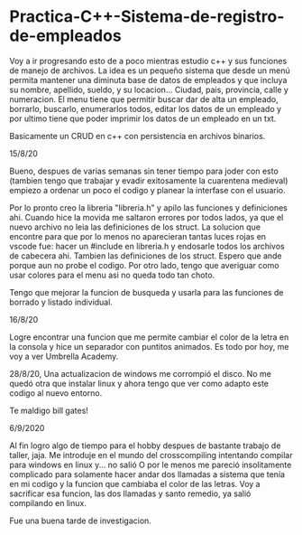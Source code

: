 ﻿# Practica-C++-Sistema-de-registro-de-empleados
 
Voy a ir progresando esto de a poco mientras estudio c++ y sus funciones de manejo de archivos. La idea es un pequeño sistema que desde un menú permita mantener una diminuta base de datos de empleados y que incluya su nombre, apellido, sueldo, y su locacion... Ciudad, pais, provincia, calle y numeracion. El menu tiene que permitir buscar dar de alta un empleado, borrarlo, buscarlo, enumerarlos todos, editar los datos de un empleado y por ultimo tiene que poder imprimir los datos de un empleado en un txt.

Basicamente un CRUD en c++ con persistencia en archivos binarios.


15/8/20

Bueno, despues de varias semanas sin tener tiempo para joder con esto (tambien tengo que trabajar y evadir exitosamente la cuarentena medieval) empiezo a ordenar un poco el codigo y planear la interfase con el usuario.

Por lo pronto creo la libreria "libreria.h" y apilo las funciones y definiciones ahi. Cuando hice la movida me saltaron errores por todos lados, ya que el nuevo archivo no leia las definiciones de los struct. La solucion que encontre para que por lo menos no aparecieran tantas luces rojas en vscode fue: hacer un #include en libreria.h y endosarle todos los archivos de cabecera ahi. Tambien las definiciones de los struct. Espero que ande porque aun no probe el codigo. Por otro lado, tengo que averiguar como usar colores para el menu asi no queda todo tan choto.

Tengo que mejorar la funcion de busqueda y usarla para las funciones de borrado y listado individual.

16/8/20

Logre encontrar una funcion que me permite cambiar el color de la letra en la consola y hice un separador con puntitos animados. Es todo por hoy, me voy a ver Umbrella Academy.


28/8/20, Una actualizacion de windows me corrompió el disco. No me quedó otra que instalar linux y ahora tengo que ver como adapto este codigo al nuevo entorno.

Te maldigo bill gates!


6/9/2020

Al fin logro algo de tiempo para el hobby despues de bastante trabajo de taller, jaja. Me introduje en el mundo del crosscompiling intentando compilar para windows en linux y... no salió
O por le menos me pareció insolitamente complicado para solamente hacer andar dos llamadas a sistema que tenía en mi codigo y la funcion que cambiaba el color de las letras. Voy a sacrificar esa funcion, las dos llamadas y santo remedio, ya salió compilando en linux.

Fue una buena tarde de investigacion.